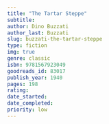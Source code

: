 ```yaml
---
title: "The Tartar Steppe"
subtitle: 
author: Dino Buzzati
author_last: Buzzati
slug: buzzati-the-tartar-steppe
type: fiction
img: true
genre: classic
isbn: 9781567923049
goodreads_id: 83017
publish_year: 1940
pages: 198
rating: 
date_started:
date_completed:
priority: low
---
```

